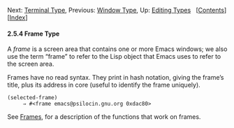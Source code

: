 <!-- This is the GNU Emacs Lisp Reference Manual
corresponding to Emacs version 27.2.

Copyright (C) 1990-1996, 1998-2021 Free Software Foundation,
Inc.

Permission is granted to copy, distribute and/or modify this document
under the terms of the GNU Free Documentation License, Version 1.3 or
any later version published by the Free Software Foundation; with the
Invariant Sections being "GNU General Public License," with the
Front-Cover Texts being "A GNU Manual," and with the Back-Cover
Texts as in (a) below.  A copy of the license is included in the
section entitled "GNU Free Documentation License."

(a) The FSF's Back-Cover Text is: "You have the freedom to copy and
modify this GNU manual.  Buying copies from the FSF supports it in
developing GNU and promoting software freedom." -->

<!-- Created by GNU Texinfo 6.7, http://www.gnu.org/software/texinfo/ -->

Next: [Terminal Type](Terminal-Type.html), Previous: [Window Type](Window-Type.html), Up: [Editing Types](Editing-Types.html)   \[[Contents](index.html#SEC_Contents "Table of contents")]\[[Index](Index.html "Index")]

#### 2.5.4 Frame Type

A *frame* is a screen area that contains one or more Emacs windows; we also use the term “frame” to refer to the Lisp object that Emacs uses to refer to the screen area.

Frames have no read syntax. They print in hash notation, giving the frame’s title, plus its address in core (useful to identify the frame uniquely).

    (selected-frame)
         ⇒ #<frame emacs@psilocin.gnu.org 0xdac80>

See [Frames](Frames.html), for a description of the functions that work on frames.
